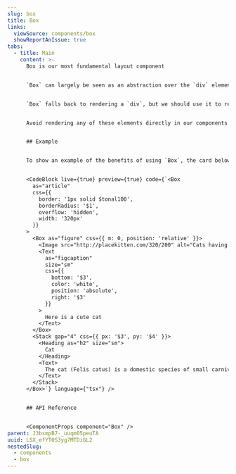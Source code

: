 ```yaml
---
slug: box
title: Box
links:
  viewSource: components/box
  showReportAnIssue: true
tabs:
  - title: Main
    content: >-
      Box is our most fundamental layout component


      `Box` can largely be seen as an abstraction over the `div` element. It is most useful when used as a generic containing component, and when paired with `as` and `css` allows a high degree of composition and flexibility.


      `Box` falls back to rendering a `div`, but we should use it to render more sematically relevant container elements e.g. `<Box as="section">`. As an example, a card component could use `Box` to render a `section`, `header` and `footer`.


      Avoid rendering any of these elements directly in our components — `Box` has all the same flexibility, but with the addition of the powerful `css` prop and various styling utilities based on our themes.


      ## Example


      To show an example of the benefits of using `Box`, the card below is composed together using `Box` alongside other relevant components:


      <CodeBlock live={true} preview={true} code={`<Box
        as="article"
        css={{
          border: '1px solid $tonal100',
          borderRadius: '$1',
          overflow: 'hidden',
          width: '320px'
        }}
      >
        <Box as="figure" css={{ m: 0, position: 'relative' }}>
          <Image src="http://placekitten.com/320/200" alt="Cats having a nice time" />
          <Text
            as="figcaption"
            size="sm"
            css={{
              bottom: '$3',
              color: 'white',
              position: 'absolute',
              right: '$3'
            }}
          >
            Here is a cute cat
          </Text>
        </Box>
        <Stack gap="4" css={{ px: '$3', py: '$4' }}>
          <Heading as="h2" size="sm">
            Cat
          </Heading>
          <Text>
            The cat (Felis catus) is a domestic species of small carnivorous mammal.
          </Text>
        </Stack>
      </Box>`} language={"tsx"} />


      ## API Reference


      <ComponentProps component="Box" />
parent: J3bsmpB7-_uuqm05peuTA
uuid: LSX_efYT0S3yg7MTDiGL2
nestedSlug:
  - components
  - box
---
```

